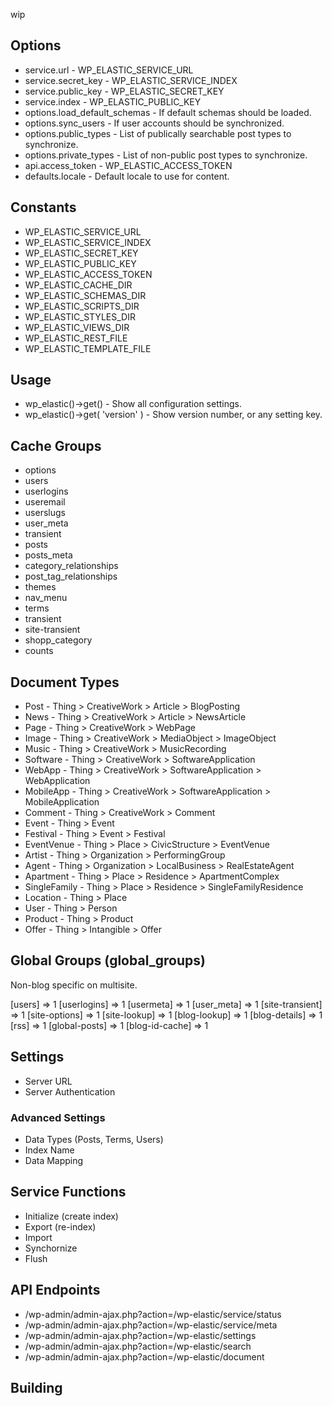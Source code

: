 wip

## Options

* service.url - WP_ELASTIC_SERVICE_URL
* service.secret_key - WP_ELASTIC_SERVICE_INDEX
* service.public_key - WP_ELASTIC_SECRET_KEY
* service.index - WP_ELASTIC_PUBLIC_KEY
* options.load_default_schemas - If default schemas should be loaded.
* options.sync_users  - If user accounts should be synchronized.
* options.public_types - List of publically searchable post types to synchronize.
* options.private_types - List of non-public post types to synchronize.
* api.access_token - WP_ELASTIC_ACCESS_TOKEN
* defaults.locale - Default locale to use for content.

## Constants

* WP_ELASTIC_SERVICE_URL
* WP_ELASTIC_SERVICE_INDEX
* WP_ELASTIC_SECRET_KEY
* WP_ELASTIC_PUBLIC_KEY
* WP_ELASTIC_ACCESS_TOKEN
* WP_ELASTIC_CACHE_DIR
* WP_ELASTIC_SCHEMAS_DIR
* WP_ELASTIC_SCRIPTS_DIR
* WP_ELASTIC_STYLES_DIR
* WP_ELASTIC_VIEWS_DIR
* WP_ELASTIC_REST_FILE
* WP_ELASTIC_TEMPLATE_FILE

## Usage
* wp_elastic()->get() - Show all configuration settings.
* wp_elastic()->get( 'version' ) - Show version number, or any setting key.

## Cache Groups
* options
* users
* userlogins
* useremail
* userslugs
* user_meta
* transient
* posts
* posts_meta
* category_relationships
* post_tag_relationships
* themes
* nav_menu
* terms
* transient
* site-transient
* shopp_category
* counts

## Document Types
* Post            - Thing > CreativeWork > Article > BlogPosting
* News            - Thing > CreativeWork > Article > NewsArticle
* Page            - Thing > CreativeWork > WebPage
* Image           - Thing > CreativeWork > MediaObject > ImageObject
* Music           - Thing > CreativeWork > MusicRecording
* Software        - Thing > CreativeWork > SoftwareApplication
* WebApp          - Thing > CreativeWork > SoftwareApplication > WebApplication
* MobileApp       - Thing > CreativeWork > SoftwareApplication > MobileApplication
* Comment         - Thing > CreativeWork > Comment
* Event           - Thing > Event
* Festival        - Thing > Event > Festival
* EventVenue      - Thing > Place > CivicStructure > EventVenue
* Artist          - Thing > Organization > PerformingGroup
* Agent           - Thing > Organization > LocalBusiness > RealEstateAgent
* Apartment       - Thing > Place > Residence > ApartmentComplex
* SingleFamily    - Thing > Place > Residence > SingleFamilyResidence
* Location        - Thing > Place
* User            - Thing > Person
* Product         - Thing > Product
* Offer           - Thing > Intangible > Offer

## Global Groups (global_groups)
Non-blog specific on multisite.

[users] => 1
[userlogins] => 1
[usermeta] => 1
[user_meta] => 1
[site-transient] => 1
[site-options] => 1
[site-lookup] => 1
[blog-lookup] => 1
[blog-details] => 1
[rss] => 1
[global-posts] => 1
[blog-id-cache] => 1

## Settings
* Server URL
* Server Authentication

### Advanced Settings
* Data Types (Posts, Terms, Users)
* Index Name
* Data Mapping

## Service Functions
* Initialize (create index)
* Export (re-index)
* Import
* Synchornize
* Flush

## API Endpoints

* /wp-admin/admin-ajax.php?action=/wp-elastic/service/status
* /wp-admin/admin-ajax.php?action=/wp-elastic/service/meta
* /wp-admin/admin-ajax.php?action=/wp-elastic/settings
* /wp-admin/admin-ajax.php?action=/wp-elastic/search
* /wp-admin/admin-ajax.php?action=/wp-elastic/document

## Building
